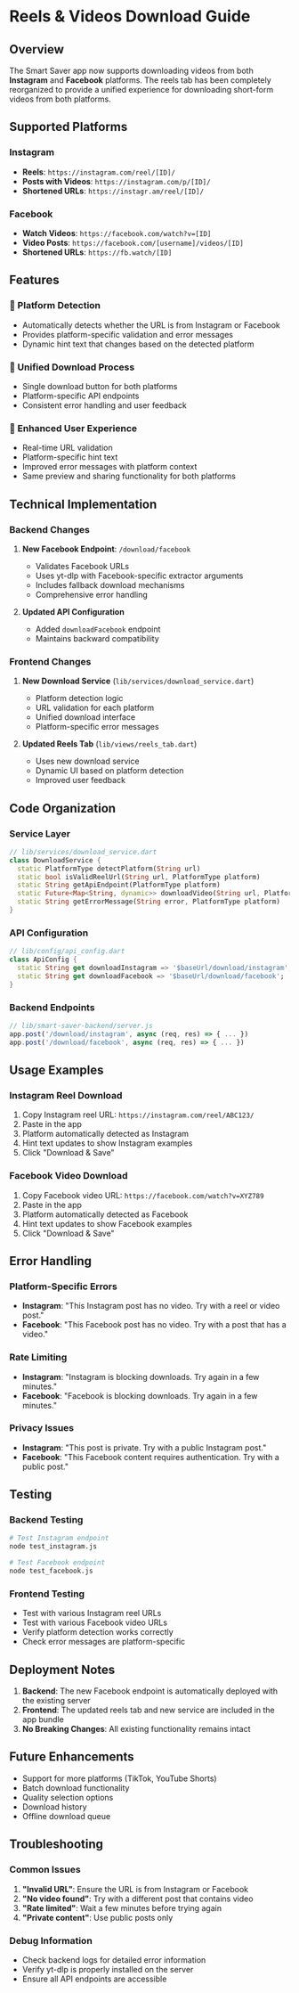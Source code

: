 # Reels & Videos Download Guide

## Overview
The Smart Saver app now supports downloading videos from both **Instagram** and **Facebook** platforms. The reels tab has been completely reorganized to provide a unified experience for downloading short-form videos from both platforms.

## Supported Platforms

### Instagram
- **Reels**: `https://instagram.com/reel/[ID]/`
- **Posts with Videos**: `https://instagram.com/p/[ID]/`
- **Shortened URLs**: `https://instagr.am/reel/[ID]/`

### Facebook
- **Watch Videos**: `https://facebook.com/watch?v=[ID]`
- **Video Posts**: `https://facebook.com/[username]/videos/[ID]`
- **Shortened URLs**: `https://fb.watch/[ID]`

## Features

### 🎯 Platform Detection
- Automatically detects whether the URL is from Instagram or Facebook
- Provides platform-specific validation and error messages
- Dynamic hint text that changes based on the detected platform

### 🔄 Unified Download Process
- Single download button for both platforms
- Platform-specific API endpoints
- Consistent error handling and user feedback

### 📱 Enhanced User Experience
- Real-time URL validation
- Platform-specific hint text
- Improved error messages with platform context
- Same preview and sharing functionality for both platforms

## Technical Implementation

### Backend Changes
1. **New Facebook Endpoint**: `/download/facebook`
   - Validates Facebook URLs
   - Uses yt-dlp with Facebook-specific extractor arguments
   - Includes fallback download mechanisms
   - Comprehensive error handling

2. **Updated API Configuration**
   - Added `downloadFacebook` endpoint
   - Maintains backward compatibility

### Frontend Changes
1. **New Download Service** (`lib/services/download_service.dart`)
   - Platform detection logic
   - URL validation for each platform
   - Unified download interface
   - Platform-specific error messages

2. **Updated Reels Tab** (`lib/views/reels_tab.dart`)
   - Uses new download service
   - Dynamic UI based on platform detection
   - Improved user feedback

## Code Organization

### Service Layer
```dart
// lib/services/download_service.dart
class DownloadService {
  static PlatformType detectPlatform(String url)
  static bool isValidReelUrl(String url, PlatformType platform)
  static String getApiEndpoint(PlatformType platform)
  static Future<Map<String, dynamic>> downloadVideo(String url, PlatformType platform)
  static String getErrorMessage(String error, PlatformType platform)
}
```

### API Configuration
```dart
// lib/config/api_config.dart
class ApiConfig {
  static String get downloadInstagram => '$baseUrl/download/instagram';
  static String get downloadFacebook => '$baseUrl/download/facebook';
}
```

### Backend Endpoints
```javascript
// lib/smart-saver-backend/server.js
app.post('/download/instagram', async (req, res) => { ... })
app.post('/download/facebook', async (req, res) => { ... })
```

## Usage Examples

### Instagram Reel Download
1. Copy Instagram reel URL: `https://instagram.com/reel/ABC123/`
2. Paste in the app
3. Platform automatically detected as Instagram
4. Hint text updates to show Instagram examples
5. Click "Download & Save"

### Facebook Video Download
1. Copy Facebook video URL: `https://facebook.com/watch?v=XYZ789`
2. Paste in the app
3. Platform automatically detected as Facebook
4. Hint text updates to show Facebook examples
5. Click "Download & Save"

## Error Handling

### Platform-Specific Errors
- **Instagram**: "This Instagram post has no video. Try with a reel or video post."
- **Facebook**: "This Facebook post has no video. Try with a post that has a video."

### Rate Limiting
- **Instagram**: "Instagram is blocking downloads. Try again in a few minutes."
- **Facebook**: "Facebook is blocking downloads. Try again in a few minutes."

### Privacy Issues
- **Instagram**: "This post is private. Try with a public Instagram post."
- **Facebook**: "This Facebook content requires authentication. Try with a public post."

## Testing

### Backend Testing
```bash
# Test Instagram endpoint
node test_instagram.js

# Test Facebook endpoint
node test_facebook.js
```

### Frontend Testing
- Test with various Instagram reel URLs
- Test with various Facebook video URLs
- Verify platform detection works correctly
- Check error messages are platform-specific

## Deployment Notes

1. **Backend**: The new Facebook endpoint is automatically deployed with the existing server
2. **Frontend**: The updated reels tab and new service are included in the app bundle
3. **No Breaking Changes**: All existing functionality remains intact

## Future Enhancements

- Support for more platforms (TikTok, YouTube Shorts)
- Batch download functionality
- Quality selection options
- Download history
- Offline download queue

## Troubleshooting

### Common Issues
1. **"Invalid URL"**: Ensure the URL is from Instagram or Facebook
2. **"No video found"**: Try with a different post that contains video
3. **"Rate limited"**: Wait a few minutes before trying again
4. **"Private content"**: Use public posts only

### Debug Information
- Check backend logs for detailed error information
- Verify yt-dlp is properly installed on the server
- Ensure all API endpoints are accessible 